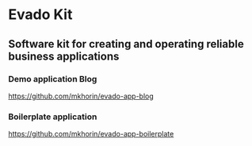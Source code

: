 # Evado Kit

## Software kit for creating and operating reliable business applications

### Demo application Blog

https://github.com/mkhorin/evado-app-blog

### Boilerplate application

https://github.com/mkhorin/evado-app-boilerplate